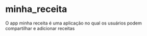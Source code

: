 # minha_receita
O app minha receita é uma aplicação no qual os usuários podem compartilhar e adicionar receitas
